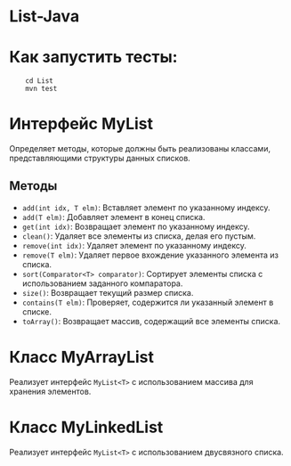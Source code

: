 # List-Java

# Как запустить тесты:

```shell
    cd List
    mvn test
```
# Интерфейс MyList<T>

Определяет методы, которые должны быть реализованы классами, представляющими структуры данных списков.

## Методы

- `add(int idx, T elm)`: Вставляет элемент по указанному индексу.
- `add(T elm)`: Добавляет элемент в конец списка.
- `get(int idx)`: Возвращает элемент по указанному индексу.
- `clean()`: Удаляет все элементы из списка, делая его пустым.
- `remove(int idx)`: Удаляет элемент по указанному индексу.
- `remove(T elm)`: Удаляет первое вхождение указанного элемента из списка.
- `sort(Comparator<T> comparator)`: Сортирует элементы списка с использованием заданного компаратора.
- `size()`: Возвращает текущий размер списка.
- `contains(T elm)`: Проверяет, содержится ли указанный элемент в списке.
- `toArray()`: Возвращает массив, содержащий все элементы списка.

# Класс MyArrayList<T>

Реализует интерфейс `MyList<T>` с использованием массива для хранения элементов.

# Класс MyLinkedList<T>

Реализует интерфейс `MyList<T>` с использованием двусвязного списка.